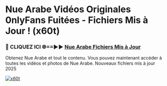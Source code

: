 # Nue Arabe Vidéos Originales 0nlyFans Fuitées - Fichiers Mis à Jour ! (x60t)

<h3>🔴 CLIQUEZ ICI 🌐==►► <a href="https://tinyurl.com/2pmr4ezf" rel="nofollow">Nue Arabe Fichiers Mis à Jour</a></h3>

Obtenez Nue Arabe et tout le contenu. Vous pouvez maintenant accéder à toutes les vidéos et photos de Nue Arabe. Nouveaux fichiers mis à jour 2025

[![x60t](https://i.imgur.com/6SNvagu.gif)](https://tinyurl.com/2pmr4ezf)
